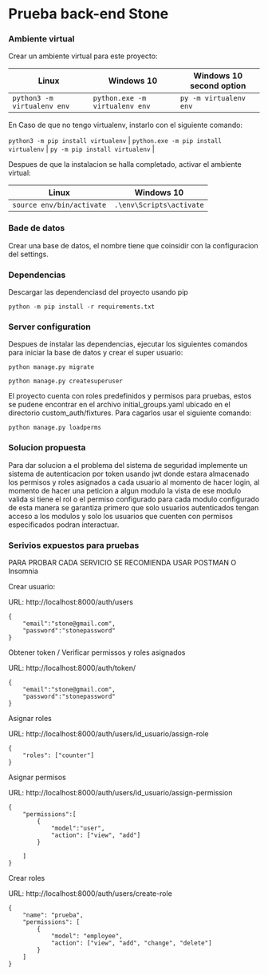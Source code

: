 # Prueba back-end Stone

### Ambiente virtual

Crear un ambiente virtual para este proyecto:

| Linux                       | Windows 10                     | Windows 10 second option |
| --------------------------- | ------------------------------ | ------------------------ |
| `python3 -m virtualenv env` | `python.exe -m virtualenv env` | `py -m virtualenv env`   |

En Caso de que no tengo virtualenv, instarlo con el siguiente comando:

`python3 -m pip install virtualenv` | `python.exe -m pip install virtualenv` | `py -m pip install virtualenv` |

Despues de que la instalacion se halla completado, activar el ambiente virtual:

| Linux                     | Windows 10               |
| ------------------------- | ------------------------ |
| `source env/bin/activate` | `.\env\Scripts\activate` |


### Bade de datos

Crear una base de datos, el nombre tiene que coinsidir con la configuracion del settings.

### Dependencias

Descargar las dependenciasd del proyecto usando pip

`python -m pip install -r requirements.txt`

### Server configuration

Despues de instalar las dependencias, ejecutar los siguientes comandos para iniciar la base de datos y crear el super usuario:

`python manage.py migrate`

`python manage.py createsuperuser`

El proyecto cuenta con roles predefinidos y permisos para pruebas, estos se pudene encontrar en el archivo initial_groups.yaml
ubicado en el directorio custom_auth/fixtures.
Para cagarlos usar el siguiente comando:

`python manage.py loadperms`

### Solucion propuesta

Para dar solucion a el problema del sistema de seguridad implemente un sistema de autenticacion por token usando jwt donde estara almacenado los permisos y roles
asignados a cada usuario al momento de hacer login, al momento de hacer una peticion a algun modulo la vista de ese modulo valida si tiene el rol o el permiso configurado para cada modulo configurado de esta manera se garantiza primero que solo usuarios autenticados tengan acceso a los modulos y solo los usuarios
que cuenten con permisos especificados podran interactuar.


### Serivios expuestos para pruebas

PARA PROBAR CADA SERVICIO SE RECOMIENDA USAR POSTMAN O Insomnia

Crear usuario:

URL: http://localhost:8000/auth/users

    {
        "email":"stone@gmail.com",
        "password":"stonepassword"
    }


Obtener token / Verificar permissos y roles asignados

URL: http://localhost:8000/auth/token/

    {
        "email":"stone@gmail.com",
        "password":"stonepassword"
    }


Asignar roles 

URL: http://localhost:8000/auth/users/id_usuario/assign-role


    {        
        "roles": ["counter"]
    }
    
Asignar permisos

URL: http://localhost:8000/auth/users/id_usuario/assign-permission

    {
        "permissions":[
            {
                "model":"user",
                "action": ["view", "add"]
            }
            
        ]
    }

Crear roles

URL: http://localhost:8000/auth/users/create-role

    {
        "name": "prueba",
        "permissions": [
            {
                "model": "employee",
                "action": ["view", "add", "change", "delete"]
            }
        ]
    }